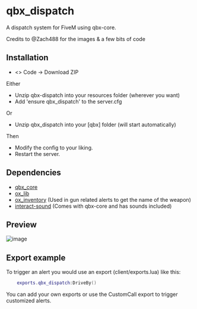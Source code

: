 # qbx_dispatch

A dispatch system for FiveM using qbx-core.

Credits to @Zach488 for the images & a few bits of code

## Installation
* <> Code -> Download ZIP

Either
* Unzip qbx-dispatch into your resources folder (wherever you want)
* Add 'ensure qbx_dispatch' to the server.cfg

Or

* Unzip qbx_dispatch into your [qbx] folder (will start automatically)

Then

* Modify the config to your liking.
* Restart the server.

## Dependencies

- [qbx_core](https://github.com/qbox-project/qbx_core/releases/latest)
- [ox_lib](https://github.com/overextended/ox_lib)
- [ox_inventory](https://github.com/overextended/ox_inventory) (Used in gun related alerts to get the name of the weapon)
- [interact-sound](https://github.com/Qbox-project/interact-sound) (Comes with qbx-core and has sounds included)

## Preview
![image](https://user-images.githubusercontent.com/97451137/235332585-22ba4f8f-bf4a-48dd-a4b6-df3dd5324c1b.png)

## Export example

To trigger an alert you would use an export (client/exports.lua) like this:
```lua
    exports.qbx_dispatch:DriveBy()
```

You can add your own exports or use the CustomCall export to trigger customized alerts.
